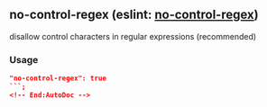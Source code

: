 <!-- Start:AutoDoc:: Modify `src/readme/rules.ts` and run `gulp readme` to update block -->
## no-control-regex (eslint: [no-control-regex](http://eslint.org/docs/rules/no-control-regex))

disallow control characters in regular expressions (recommended)

### Usage

```json
"no-control-regex": true
```;
<!-- End:AutoDoc -->

